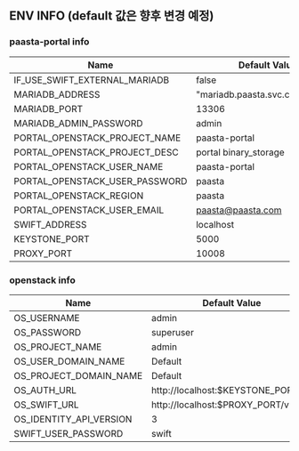 ## ENV INFO (default 값은 향후 변경 예정)
### paasta-portal info
| Name | Default Value |
|--|--|
| IF_USE_SWIFT_EXTERNAL_MARIADB | false |
| MARIADB_ADDRESS | "mariadb.paasta.svc.cluster.local" |
| MARIADB_PORT | 13306 |
| MARIADB_ADMIN_PASSWORD | admin |
| PORTAL_OPENSTACK_PROJECT_NAME | paasta-portal |
| PORTAL_OPENSTACK_PROJECT_DESC | portal binary_storage |
| PORTAL_OPENSTACK_USER_NAME | paasta-portal |
| PORTAL_OPENSTACK_USER_PASSWORD | paasta |
| PORTAL_OPENSTACK_REGION | paasta |
| PORTAL_OPENSTACK_USER_EMAIL | paasta@paasta.com |
| SWIFT_ADDRESS | localhost |
| KEYSTONE_PORT | 5000 |
| PROXY_PORT | 10008 |

### openstack info
| Name | Default Value |
|--|--|
| OS_USERNAME | admin |
| OS_PASSWORD | superuser |
| OS_PROJECT_NAME | admin |
| OS_USER_DOMAIN_NAME | Default |
| OS_PROJECT_DOMAIN_NAME | Default |
| OS_AUTH_URL | http://localhost:$KEYSTONE_PORT/v3 |
| OS_SWIFT_URL | http://localhost:$PROXY_PORT/v1 |
| OS_IDENTITY_API_VERSION | 3 |
| SWIFT_USER_PASSWORD | swift |
